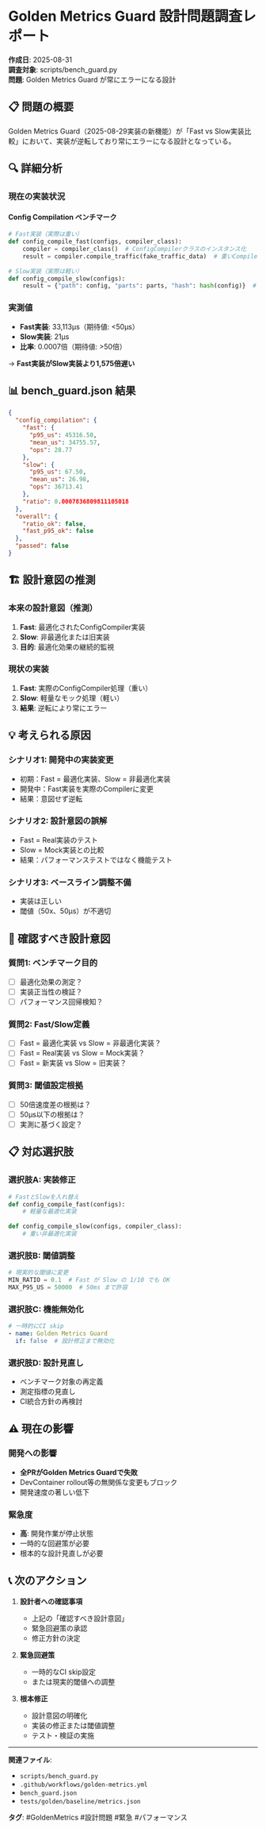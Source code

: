 # Golden Metrics Guard 設計問題調査レポート

**作成日**: 2025-08-31  
**調査対象**: scripts/bench_guard.py  
**問題**: Golden Metrics Guard が常にエラーになる設計

## 📋 問題の概要

Golden Metrics Guard（2025-08-29実装の新機能）が「Fast vs Slow実装比較」において、実装が逆転しており常にエラーになる設計となっている。

## 🔍 詳細分析

### 現在の実装状況

#### Config Compilation ベンチマーク
```python
# Fast実装（実際は重い）
def config_compile_fast(configs, compiler_class):
    compiler = compiler_class()  # ConfigCompilerクラスのインスタンス化
    result = compiler.compile_traffic(fake_traffic_data)  # 重いCompiler処理
    
# Slow実装（実際は軽い） 
def config_compile_slow(configs):
    result = {"path": config, "parts": parts, "hash": hash(config)}  # 軽い辞書操作
```

### 実測値
- **Fast実装**: 33,113μs（期待値: <50μs）
- **Slow実装**: 21μs 
- **比率**: 0.0007倍（期待値: >50倍）

→ **Fast実装がSlow実装より1,575倍遅い**

## 📊 bench_guard.json 結果

```json
{
  "config_compilation": {
    "fast": {
      "p95_us": 45316.50,
      "mean_us": 34755.57,
      "ops": 28.77
    },
    "slow": {
      "p95_us": 67.50,
      "mean_us": 26.98,
      "ops": 36713.41
    },
    "ratio": 0.0007836809811105018
  },
  "overall": {
    "ratio_ok": false,
    "fast_p95_ok": false
  },
  "passed": false
}
```

## 🏗️ 設計意図の推測

### 本来の設計意図（推測）
1. **Fast**: 最適化されたConfigCompiler実装
2. **Slow**: 非最適化または旧実装
3. **目的**: 最適化効果の継続的監視

### 現状の実装
1. **Fast**: 実際のConfigCompiler処理（重い）
2. **Slow**: 軽量なモック処理（軽い）
3. **結果**: 逆転により常にエラー

## 💡 考えられる原因

### シナリオ1: 開発中の実装変更
- 初期：Fast = 最適化実装、Slow = 非最適化実装
- 開発中：Fast実装を実際のCompilerに変更
- 結果：意図せず逆転

### シナリオ2: 設計意図の誤解
- Fast = Real実装のテスト
- Slow = Mock実装との比較
- 結果：パフォーマンステストではなく機能テスト

### シナリオ3: ベースライン調整不備
- 実装は正しい
- 閾値（50x、50μs）が不適切

## 🎯 確認すべき設計意図

### 質問1: ベンチマーク目的
- [ ] 最適化効果の測定？
- [ ] 実装正当性の検証？
- [ ] パフォーマンス回帰検知？

### 質問2: Fast/Slow定義
- [ ] Fast = 最適化実装 vs Slow = 非最適化実装？
- [ ] Fast = Real実装 vs Slow = Mock実装？
- [ ] Fast = 新実装 vs Slow = 旧実装？

### 質問3: 閾値設定根拠
- [ ] 50倍速度差の根拠は？
- [ ] 50μs以下の根拠は？
- [ ] 実測に基づく設定？

## 📋 対応選択肢

### 選択肢A: 実装修正
```python
# FastとSlowを入れ替え
def config_compile_fast(configs):
    # 軽量な最適化実装
    
def config_compile_slow(configs, compiler_class):
    # 重い非最適化実装
```

### 選択肢B: 閾値調整
```python
# 現実的な閾値に変更
MIN_RATIO = 0.1  # Fast が Slow の 1/10 でも OK
MAX_P95_US = 50000  # 50ms まで許容
```

### 選択肢C: 機能無効化
```yaml
# 一時的にCI skip
- name: Golden Metrics Guard
  if: false  # 設計修正まで無効化
```

### 選択肢D: 設計見直し
- ベンチマーク対象の再定義
- 測定指標の見直し
- CI統合方針の再検討

## ⚠️ 現在の影響

### 開発への影響
- **全PRがGolden Metrics Guardで失敗**
- DevContainer rollout等の無関係な変更もブロック
- 開発速度の著しい低下

### 緊急度
- **高**: 開発作業が停止状態
- 一時的な回避策が必要
- 根本的な設計見直しが必要

## 📞 次のアクション

1. **設計者への確認事項**
   - 上記の「確認すべき設計意図」
   - 緊急回避策の承認
   - 修正方針の決定

2. **緊急回避策**
   - 一時的なCI skip設定
   - または現実的閾値への調整

3. **根本修正**
   - 設計意図の明確化
   - 実装の修正または閾値調整
   - テスト・検証の実施

---

**関連ファイル**:
- `scripts/bench_guard.py`
- `.github/workflows/golden-metrics.yml`
- `bench_guard.json`
- `tests/golden/baseline/metrics.json`

**タグ**: #GoldenMetrics #設計問題 #緊急 #パフォーマンス